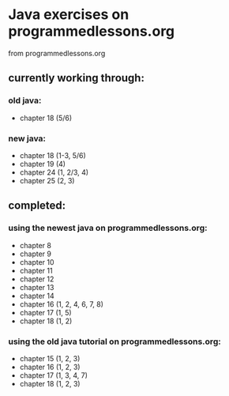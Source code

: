 # Java exercises on programmedlessons.org

from programmedlessons.org

## currently working through:

### old java:

* chapter 18 (5/6)

### new java:

* chapter 18 (1-3, 5/6)
* chapter 19 (4)
* chapter 24 (1, 2/3, 4)
* chapter 25 (2, 3)

## completed:

### using the newest java on programmedlessons.org: 

* chapter 8
* chapter 9
* chapter 10
* chapter 11
* chapter 12
* chapter 13
* chapter 14
* chapter 16 (1, 2, 4, 6, 7, 8)
* chapter 17 (1, 5)
* chapter 18 (1, 2)

### using the old java tutorial on programmedlessons.org:

* chapter 15 (1, 2, 3)
* chapter 16 (1, 2, 3)
* chapter 17 (1, 3, 4, 7)
* chapter 18 (1, 2, 3)
